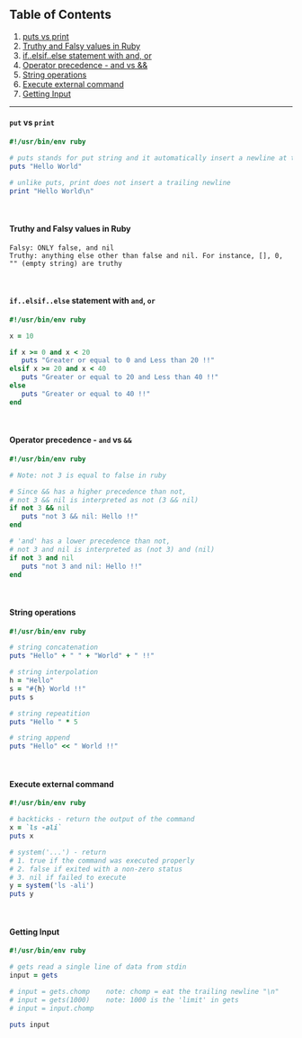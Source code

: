 ## Table of Contents
1. [puts vs print](https://github.com/ZeroSword-X/programming/tree/master/ruby/basic#put-vs-print)
1. [Truthy and Falsy values in Ruby](https://github.com/ZeroSword-X/programming/tree/master/ruby/basic#Truthy-and-Falsy-values-in-Ruby)
1. [if..elsif..else statement with and, or](https://github.com/ZeroSword-X/programming/tree/master/ruby/basic#ifelsifelse-statement-with-and-or)
1. [Operator precedence - and vs &&](https://github.com/ZeroSword-X/programming/tree/master/ruby/basic#operator-precedence---and-vs-)
1. [String operations](https://github.com/ZeroSword-X/programming/tree/master/ruby/basic#string-operations)
1. [Execute external command](https://github.com/ZeroSword-X/programming/tree/master/ruby/basic#execute-external-command)
1. [Getting Input](https://github.com/ZeroSword-X/programming/tree/master/ruby/basic#Getting-Input)

---

#### `put` vs `print`

```ruby
#!/usr/bin/env ruby

# puts stands for put string and it automatically insert a newline at the end
puts "Hello World"

# unlike puts, print does not insert a trailing newline
print "Hello World\n"    
```

<br>

#### Truthy and Falsy values in Ruby

```
Falsy: ONLY false, and nil
Truthy: anything else other than false and nil. For instance, [], 0, "" (empty string) are truthy
```

<br>

#### `if..elsif..else` statement with `and`, `or`

```ruby
#!/usr/bin/env ruby

x = 10

if x >= 0 and x < 20
   puts "Greater or equal to 0 and Less than 20 !!"
elsif x >= 20 and x < 40
   puts "Greater or equal to 20 and Less than 40 !!"
else 
   puts "Greater or equal to 40 !!"
end
```

<br>

#### Operator precedence - `and` vs `&&` 

```ruby
#!/usr/bin/env ruby

# Note: not 3 is equal to false in ruby

# Since && has a higher precedence than not,
# not 3 && nil is interpreted as not (3 && nil)
if not 3 && nil
   puts "not 3 && nil: Hello !!"
end

# 'and' has a lower precedence than not,
# not 3 and nil is interpreted as (not 3) and (nil)
if not 3 and nil
   puts "not 3 and nil: Hello !!"
end
```

<br>

#### String operations

```ruby
#!/usr/bin/env ruby

# string concatenation
puts "Hello" + " " + "World" + " !!"

# string interpolation
h = "Hello"
s = "#{h} World !!"
puts s

# string repeatition
puts "Hello " * 5

# string append
puts "Hello" << " World !!"
```

<br>

#### Execute external command 

```ruby
#!/usr/bin/env ruby

# backticks - return the output of the command
x = `ls -ali`
puts x

# system('...') - return 
# 1. true if the command was executed properly
# 2. false if exited with a non-zero status                        
# 3. nil if failed to execute
y = system('ls -ali')
puts y
```

<br>

#### Getting Input

```ruby
#!/usr/bin/env ruby

# gets read a single line of data from stdin
input = gets

# input = gets.chomp    note: chomp = eat the trailing newline "\n"
# input = gets(1000)    note: 1000 is the 'limit' in gets
# input = input.chomp

puts input 
```

<br>

